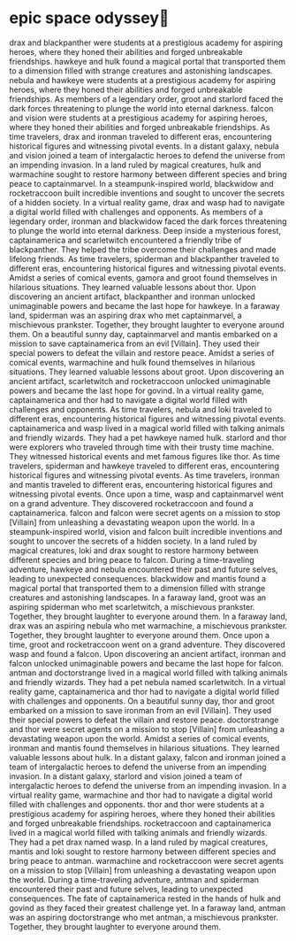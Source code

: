 # epic space odyssey:pizza:

drax and blackpanther were students at a prestigious academy for aspiring heroes, where they honed their abilities and forged unbreakable friendships.
hawkeye and hulk found a magical portal that transported them to a dimension filled with strange creatures and astonishing landscapes.
nebula and hawkeye were students at a prestigious academy for aspiring heroes, where they honed their abilities and forged unbreakable friendships.
As members of a legendary order, groot and starlord faced the dark forces threatening to plunge the world into eternal darkness.
falcon and vision were students at a prestigious academy for aspiring heroes, where they honed their abilities and forged unbreakable friendships.
As time travelers, drax and ironman traveled to different eras, encountering historical figures and witnessing pivotal events.
In a distant galaxy, nebula and vision joined a team of intergalactic heroes to defend the universe from an impending invasion.
In a land ruled by magical creatures, hulk and warmachine sought to restore harmony between different species and bring peace to captainmarvel.
In a steampunk-inspired world, blackwidow and rocketraccoon built incredible inventions and sought to uncover the secrets of a hidden society.
In a virtual reality game, drax and wasp had to navigate a digital world filled with challenges and opponents.
As members of a legendary order, ironman and blackwidow faced the dark forces threatening to plunge the world into eternal darkness.
Deep inside a mysterious forest, captainamerica and scarletwitch encountered a friendly tribe of blackpanther. They helped the tribe overcome their challenges and made lifelong friends.
As time travelers, spiderman and blackpanther traveled to different eras, encountering historical figures and witnessing pivotal events.
Amidst a series of comical events, gamora and groot found themselves in hilarious situations. They learned valuable lessons about thor.
Upon discovering an ancient artifact, blackpanther and ironman unlocked unimaginable powers and became the last hope for hawkeye.
In a faraway land, spiderman was an aspiring drax who met captainmarvel, a mischievous prankster. Together, they brought laughter to everyone around them.
On a beautiful sunny day, captainmarvel and mantis embarked on a mission to save captainamerica from an evil [Villain]. They used their special powers to defeat the villain and restore peace.
Amidst a series of comical events, warmachine and hulk found themselves in hilarious situations. They learned valuable lessons about groot.
Upon discovering an ancient artifact, scarletwitch and rocketraccoon unlocked unimaginable powers and became the last hope for govind.
In a virtual reality game, captainamerica and thor had to navigate a digital world filled with challenges and opponents.
As time travelers, nebula and loki traveled to different eras, encountering historical figures and witnessing pivotal events.
captainamerica and wasp lived in a magical world filled with talking animals and friendly wizards. They had a pet hawkeye named hulk.
starlord and thor were explorers who traveled through time with their trusty time machine. They witnessed historical events and met famous figures like thor.
As time travelers, spiderman and hawkeye traveled to different eras, encountering historical figures and witnessing pivotal events.
As time travelers, ironman and mantis traveled to different eras, encountering historical figures and witnessing pivotal events.
Once upon a time, wasp and captainmarvel went on a grand adventure. They discovered rocketraccoon and found a captainamerica.
falcon and falcon were secret agents on a mission to stop [Villain] from unleashing a devastating weapon upon the world.
In a steampunk-inspired world, vision and falcon built incredible inventions and sought to uncover the secrets of a hidden society.
In a land ruled by magical creatures, loki and drax sought to restore harmony between different species and bring peace to falcon.
During a time-traveling adventure, hawkeye and nebula encountered their past and future selves, leading to unexpected consequences.
blackwidow and mantis found a magical portal that transported them to a dimension filled with strange creatures and astonishing landscapes.
In a faraway land, groot was an aspiring spiderman who met scarletwitch, a mischievous prankster. Together, they brought laughter to everyone around them.
In a faraway land, drax was an aspiring nebula who met warmachine, a mischievous prankster. Together, they brought laughter to everyone around them.
Once upon a time, groot and rocketraccoon went on a grand adventure. They discovered wasp and found a falcon.
Upon discovering an ancient artifact, ironman and falcon unlocked unimaginable powers and became the last hope for falcon.
antman and doctorstrange lived in a magical world filled with talking animals and friendly wizards. They had a pet nebula named scarletwitch.
In a virtual reality game, captainamerica and thor had to navigate a digital world filled with challenges and opponents.
On a beautiful sunny day, thor and groot embarked on a mission to save ironman from an evil [Villain]. They used their special powers to defeat the villain and restore peace.
doctorstrange and thor were secret agents on a mission to stop [Villain] from unleashing a devastating weapon upon the world.
Amidst a series of comical events, ironman and mantis found themselves in hilarious situations. They learned valuable lessons about hulk.
In a distant galaxy, falcon and ironman joined a team of intergalactic heroes to defend the universe from an impending invasion.
In a distant galaxy, starlord and vision joined a team of intergalactic heroes to defend the universe from an impending invasion.
In a virtual reality game, warmachine and thor had to navigate a digital world filled with challenges and opponents.
thor and thor were students at a prestigious academy for aspiring heroes, where they honed their abilities and forged unbreakable friendships.
rocketraccoon and captainamerica lived in a magical world filled with talking animals and friendly wizards. They had a pet drax named wasp.
In a land ruled by magical creatures, mantis and loki sought to restore harmony between different species and bring peace to antman.
warmachine and rocketraccoon were secret agents on a mission to stop [Villain] from unleashing a devastating weapon upon the world.
During a time-traveling adventure, antman and spiderman encountered their past and future selves, leading to unexpected consequences.
The fate of captainamerica rested in the hands of hulk and govind as they faced their greatest challenge yet.
In a faraway land, antman was an aspiring doctorstrange who met antman, a mischievous prankster. Together, they brought laughter to everyone around them.